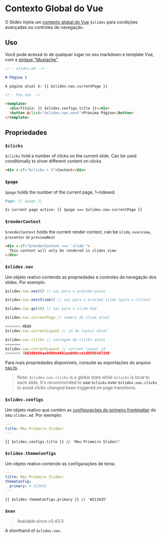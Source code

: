 # Contexto Global do Vue

O Slidev injeta um [contexto global do Vue](https://v3.vuejs.org/api/application-config.html#globalproperties) `$slidev` para condições avançadas ou controles de navegação.

## Uso

Você pode acessá-lo de qualquer lugar no seu markdown e template Vue, com a [sintaxe "Mustache"](https://v3.vuejs.org/guide/template-syntax.html#interpolations).

```md
<!-- slides.md -->

# Página 1

A página atual é: {{ $slidev.nav.currentPage }}
```

```html
<!-- Foo.vue -->

<template>
  <div>Título: {{ $slidev.configs.title }}</div>
  <button @click="$slidev.nav.next">Próxima Página</button>
</template>
```

## Propriedades

### `$clicks`

`$clicks` hold a number of clicks on the current slide. Can be used conditionally to show different content on clicks.

```html
<div v-if="$clicks > 3">Content</div>
```

### `$page`

`$page` holds the number of the current page, 1-indexed.

```md
Page: {{ $page }}

Is current page active: {{ $page === $slidev.nav.currentPage }}
```

### `$renderContext`

`$renderContext` holds the current render context, can be `slide`, `overview`, `presenter` or `previewNext`

```md
<div v-if="$renderContext === 'slide'">
  This content will only be rendered in slides view
</div>
```

### `$slidev.nav`

Um objeto reativo contendo as propriedades e controles da navegação dos slides. Por exemplo:

```js
$slidev.nav.next() // vai para o próximo passo

$slidev.nav.nextSlide() // vai para o próximo slide (pula v-clicks)

$slidev.nav.go(10) // vai para o slide #10
```

```js
$slidev.nav.currentPage // número do slide atual

<<<<<<< HEAD
$slidev.nav.currentLayout // id do layout atual

$slidev.nav.clicks // contagem de clicks atual
=======
$slidev.nav.currentLayout // current layout id
>>>>>>> 5bb36b886ae9009e4661ee060cce1d86954d7280
```

Para mais propriedades disponíveis, consulte as exportações do arquivo [nav.ts](https://github.com/slidevjs/slidev/blob/main/packages/client/logic/nav.ts).

> Note: `$slidev.nav.clicks` is a global state while `$clicks` is local to each slide. It's recommended to **use `$clicks` over `$slidev.nav.clicks`** to avoid clicks changed been triggered on page transitions.

### `$slidev.configs`

Um objeto reativo que contém as [configurações do primeiro frontmatter](/custom/#configuracoes-do-frontmatter) do seu `slides.md`. Por exemplo:

```yaml
---
title: Meu Primeiro Slidev!
---
```

```
{{ $slidev.configs.title }} // 'Meu Primeiro Slidev!'
```

### `$slidev.themeConfigs`

Um objeto reativo contendo as configurações de tema.

```yaml
---
title: Meu Primeiro Slidev!
themeConfig:
  primary: # 213435
---
```

```
{{ $slidev.themeConfigs.primary }} // '#213435'
```

### `$nav`

> Available since v0.43.0

A shorthand of `$slidev.nav`.
